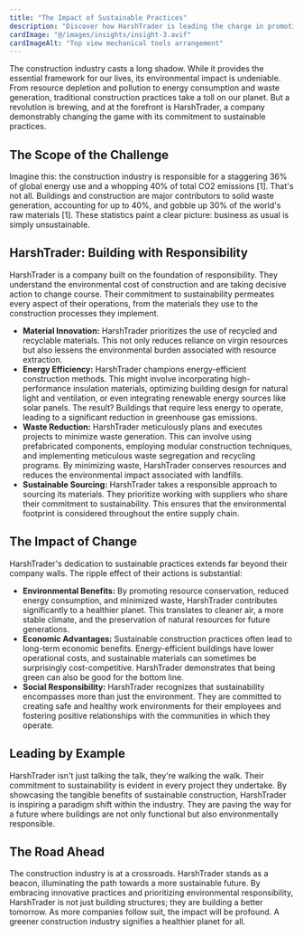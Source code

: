 ```yaml
---
title: "The Impact of Sustainable Practices"
description: "Discover how HarshTrader is leading the charge in promoting sustainability within the construction industry"
cardImage: "@/images/insights/insight-3.avif"
cardImageAlt: "Top view mechanical tools arrangement"
---
```


The construction industry casts a long shadow. While it provides the essential framework for our lives, its environmental impact is undeniable. From resource depletion and pollution to energy consumption and waste generation, traditional construction practices take a toll on our planet. But a revolution is brewing, and at the forefront is HarshTrader, a company demonstrably changing the game with its commitment to sustainable practices.

## The Scope of the Challenge

Imagine this: the construction industry is responsible for a staggering 36% of global energy use and a whopping 40% of total CO2 emissions [1]. That's not all. Buildings and construction are major contributors to solid waste generation, accounting for up to 40%, and gobble up 30% of the world's raw materials [1]. These statistics paint a clear picture: business as usual is simply unsustainable.

## HarshTrader: Building with Responsibility

HarshTrader is a company built on the foundation of responsibility. They understand the environmental cost of construction and are taking decisive action to change course. Their commitment to sustainability permeates every aspect of their operations, from the materials they use to the construction processes they implement.

- **Material Innovation:** HarshTrader prioritizes the use of recycled and recyclable materials. This not only reduces reliance on virgin resources but also lessens the environmental burden associated with resource extraction.
- **Energy Efficiency:** HarshTrader champions energy-efficient construction methods. This might involve incorporating high-performance insulation materials, optimizing building design for natural light and ventilation, or even integrating renewable energy sources like solar panels. The result? Buildings that require less energy to operate, leading to a significant reduction in greenhouse gas emissions.
- **Waste Reduction:** HarshTrader meticulously plans and executes projects to minimize waste generation. This can involve using prefabricated components, employing modular construction techniques, and implementing meticulous waste segregation and recycling programs. By minimizing waste, HarshTrader conserves resources and reduces the environmental impact associated with landfills.
- **Sustainable Sourcing:** HarshTrader takes a responsible approach to sourcing its materials. They prioritize working with suppliers who share their commitment to sustainability. This ensures that the environmental footprint is considered throughout the entire supply chain.

## The Impact of Change

HarshTrader's dedication to sustainable practices extends far beyond their company walls. The ripple effect of their actions is substantial:

- **Environmental Benefits:** By promoting resource conservation, reduced energy consumption, and minimized waste, HarshTrader contributes significantly to a healthier planet. This translates to cleaner air, a more stable climate, and the preservation of natural resources for future generations.
- **Economic Advantages:** Sustainable construction practices often lead to long-term economic benefits. Energy-efficient buildings have lower operational costs, and sustainable materials can sometimes be surprisingly cost-competitive. HarshTrader demonstrates that being green can also be good for the bottom line.
- **Social Responsibility:** HarshTrader recognizes that sustainability encompasses more than just the environment. They are committed to creating safe and healthy work environments for their employees and fostering positive relationships with the communities in which they operate.

## Leading by Example

HarshTrader isn't just talking the talk, they're walking the walk. Their commitment to sustainability is evident in every project they undertake. By showcasing the tangible benefits of sustainable construction, HarshTrader is inspiring a paradigm shift within the industry. They are paving the way for a future where buildings are not only functional but also environmentally responsible.

## The Road Ahead

The construction industry is at a crossroads. HarshTrader stands as a beacon, illuminating the path towards a more sustainable future. By embracing innovative practices and prioritizing environmental responsibility, HarshTrader is not just building structures; they are building a better tomorrow. As more companies follow suit, the impact will be profound. A greener construction industry signifies a healthier planet for all.
